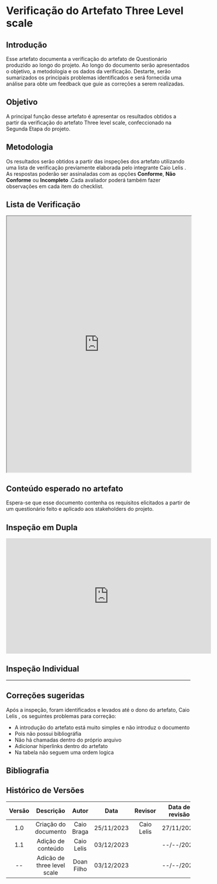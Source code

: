 # **Verificação do Artefato Three Level scale**

## **Introdução**

Esse artefato documenta a verificação do artefato de Questionário produzido ao longo do projeto. Ao longo do documento serão apresentados o objetivo, a metodologia e os dados da verificação. Destarte, serão sumarizados os principais problemas  identificados e será fornecida uma análise para obte um feedback que guie as correções a serem realizadas.

## **Objetivo**

A principal função desse artefato é apresentar os resultados obtidos a partir da verificação do artefato Three level scale, confeccionado na Segunda Etapa do projeto.

## **Metodologia**

Os resultados serão obtidos a partir das inspeções dos artefato utilizando uma lista de verificação previamente elaborada pelo integrante Caio Lelis . As respostas poderão ser assinaladas com as opções **Conforme**, **Não Conforme** ou **Incompleto** .Cada avaliador poderá também fazer observações em cada item do checklist.

## **Lista de Verificação**

<iframe src="https://docs.google.com/spreadsheets/d/e/2PACX-1vQ_bjcg7VGGQxMD_8fI7XzsM5Po6lcgJ7TPMwDqTWe8Tl5Z1SIg1cBAXbu4BF2Ag5a8JLTY_7i-4HlN/pubhtml?gid=144910639&amp;single=true&amp;widget=true&amp;headers=false"width="100%" height="700"></iframe>

## **Conteúdo esperado no artefato**
Espera-se que esse documento contenha os requisitos elicitados a partir de um questionário feito e aplicado aos stakeholders do projeto.

## **Inspeção em Dupla**

<iframe width="560" height="315" src="https://www.youtube.com/embed/iVd9Rgc27f0?si=m3zbo4nv4fO5RmEK" title="YouTube video player" frameborder="0" allow="accelerometer; autoplay; clipboard-write; encrypted-media; gyroscope; picture-in-picture; web-share" allowfullscreen></iframe>

## **Inspeção Individual** 
---

## **Correções sugeridas**

Após a inspeção, foram identificados e levados até o dono do artefato, Caio Lelis , os seguintes problemas para correção:

- A introdução do artefato está muito simples e não introduz o documento 
- Pois não possui bibliográfia 
- Não há chamadas dentro do próprio arquivo 
- Adicionar  hiperlinks dentro do artefato
- Na tabela não seguem uma ordem logica

## **Bibliografia**

>
>
>

## **Histórico de Versões**

| Versão |          Descrição              |     Autor      |      Data      |   Revisor     |    Data de revisão    |  
|:------:|:-------------------------------:|:--------------:|:--------------:|:-------------:|:---------------------:|
|  1.0   | Criação do documento  |   Caio Braga   |   25/11/2023   | Caio Lelis |  27/11/2023   |
| 1.1   | Adição de conteúdo  |   Caio Lelis   |   03/12/2023   |  |  --/--/2023    |
| --  | Adicão de three level scale |   Doan Filho  |   03/12/2023   |  |  --/--/2023    |

